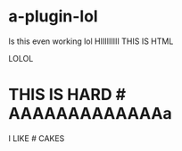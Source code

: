 # a-plugin-lol
Is this even working lol
HIIIIIIIII
THIS IS HTML


LOLOL
# THIS IS HARD # AAAAAAAAAAAAAa

I LIKE # CAKES
